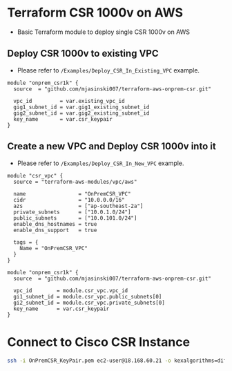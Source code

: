 # Terraform CSR 1000v on AWS

- Basic Terraform module to deploy single CSR 1000v on AWS

## Deploy CSR 1000v to existing VPC

- Please refer to `/Examples/Deploy_CSR_In_Existing_VPC` example.

```hcl
module "onprem_csr1k" {
  source  = "github.com/mjasinski007/terraform-aws-onprem-csr.git"

  vpc_id         = var.existing_vpc_id
  gig1_subnet_id = var.gig1_existing_subnet_id
  gig2_subnet_id = var.gig2_existing_subnet_id
  key_name       = var.csr_keypair
}
```

## Create a new VPC and Deploy CSR 1000v into it

- Please refer to `/Examples/Deploy_CSR_In_New_VPC` example.

```hcl
module "csr_vpc" {
  source = "terraform-aws-modules/vpc/aws"

  name                 = "OnPremCSR_VPC"
  cidr                 = "10.0.0.0/16"
  azs                  = ["ap-southeast-2a"]
  private_subnets      = ["10.0.1.0/24"]
  public_subnets       = ["10.0.101.0/24"]
  enable_dns_hostnames = true
  enable_dns_support   = true

  tags = {
    Name = "OnPremCSR_VPC"
  }
}

module "onprem_csr1k" {
  source  = "github.com/mjasinski007/terraform-aws-onprem-csr.git"

  vpc_id        = module.csr_vpc.vpc_id
  gi1_subnet_id = module.csr_vpc.public_subnets[0]
  gi2_subnet_id = module.csr_vpc.private_subnets[0]
  key_name      = var.csr_keypair
}
```

# Connect to Cisco CSR Instance

```bash
ssh -i OnPremCSR_KeyPair.pem ec2-user@18.168.60.21 -o kexalgorithms=diffie-hellman-group-exchange-sha1,diffie-hellman-group14-sha1
```